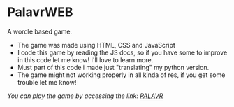 # PalavrWEB
A wordle based game.
- The game was made using HTML, CSS and JavaScript
- I code this game by reading the JS docs, so if you have some to improve in this code let me know! I'll love to learn more.
- Must part of this code i made just "translating" my python version.
- The game might not working properly in all kinda of res, if you get some trouble let me know!


*You can play the game by accessing the link:* *[PALAVR](https://mateusfagunddes.github.io/PalavrWEB/)*
